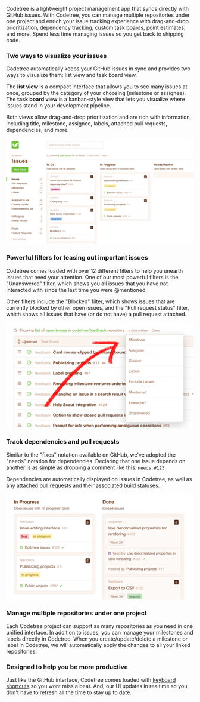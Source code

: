 Codetree is a lightweight project management app that syncs directly with
GitHub issues. With Codetree, you can manage multiple repositories under one project
and enrich your issue tracking experience with drag-and-drop prioritization,
dependency tracking, custom task boards, point estimates, and more. Spend less
time managing issues so you get back to shipping code.

### Two ways to visualize your issues

Codetree automatically keeps your GitHub issues in sync and provides two
ways to visualize them: list view and task board view.

The **list view** is a compact interface that allows you to see many issues at
once, grouped by the category of your choosing (milestone or assignee). The
**task board view** is a kanban-style view that lets you visualize where
issues stand in your development pipeline.

Both views allow drag-and-drop prioritization and are rich with information,
including title, milestone, assignee, labels, attached pull requests,
dependencies, and more.

![Image1](https://raw.githubusercontent.com/codetree/integration-listing/master/image1.png)

### Powerful filters for teasing out important issues

Codetree comes loaded with over 12 different filters to help you unearth
issues that need your attention. One of our most powerful filters is the
"Unanswered" filter, which shows you all issues that you have not interacted
with since the last time you were @mentioned.

Other filters include the "Blocked" filter, which shows issues that are
currently blocked by other open issues, and the "Pull request status" filter,
which shows all issues that have (or do not have) a pull request attached.

![Image2](https://raw.githubusercontent.com/codetree/integration-listing/master/image2.png)

### Track dependencies and pull requests

Similar to the "fixes" notation available on GitHub, we've adopted the "needs"
notation for dependencies. Declaring that one issue depends on another is
as simple as dropping a comment like this: `needs #123`.

Dependencies are automatically displayed on issues in Codetree, as well as any
attached pull requests and their associated build statuses.

![Image3](https://raw.githubusercontent.com/codetree/integration-listing/master/image3.png)

### Manage multiple repositories under one project

Each Codetree project can support as many repositories as you need in one
unified interface. In addition to issues, you can manage your milestones and
labels directly in Codetree. When you create/update/delete a milestone or
label in Codetree, we will automatically apply the changes to all your linked
repositories.

### Designed to help you be more productive

Just like the GitHub interface, Codetree comes loaded with
[keyboard shortcuts](http://blog.codetree.com/articles/keyboard-shortcuts.html)
so you wont miss a beat. And, our UI updates in realtime so you don't have to
refresh all the time to stay up to date.
